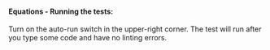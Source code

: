 #### Equations - Running the tests:
Turn on the auto-run switch in the upper-right corner. The test will run after you type some code and have no linting errors.

